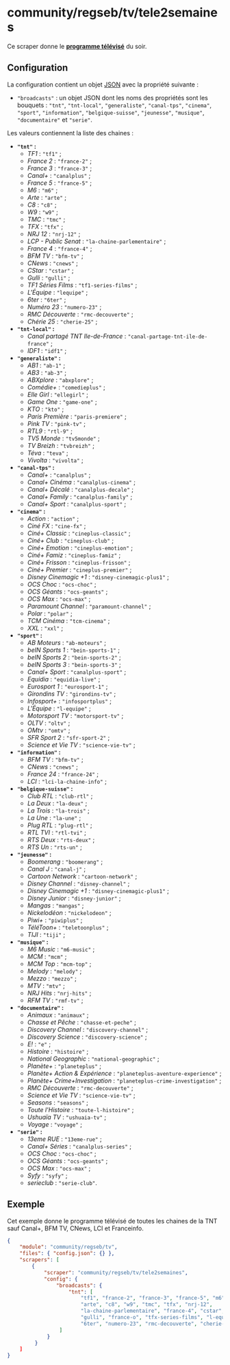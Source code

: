 # community/regseb/tv/tele2semaines

Ce scraper donne le **[programme télévisé](http://www.programme.tv/)** du
soir.

## Configuration

La configuration contient un objet
[JSON](https://www.json.org/json-fr.html "JavaScript Object Notation") avec la
propriété suivante :

- `"broadcasts"` : un objet JSON dont les noms des propriétés sont les
  bouquets : `"tnt"`, `"tnt-local"`, `"generaliste"`, `"canal-tps"`, `"cinema"`,
  `"sport"`, `"information"`, `"belgique-suisse"`, `"jeunesse"`, `"musique"`,
  `"documentaire"` et `"serie"`.

Les valeurs contiennent la liste des chaines :

- **`"tnt"` :**
  - *TF1* : `"tf1"` ;
  - *France 2* : `"france-2"` ;
  - *France 3* : `"france-3"` ;
  - *Canal+* : `"canalplus"` ;
  - *France 5* : `"france-5"` ;
  - *M6* : `"m6"` ;
  - *Arte* : `"arte"` ;
  - *C8* : `"c8"` ;
  - *W9* : `"w9"` ;
  - *TMC* : `"tmc"` ;
  - *TFX* : `"tfx"` ;
  - *NRJ 12* : `"nrj-12"` ;
  - *LCP - Public Senat* : `"la-chaine-parlementaire"` ;
  - *France 4* : `"france-4"` ;
  - *BFM TV* : `"bfm-tv"` ;
  - *CNews* : `"cnews"` ;
  - *CStar* : `"cstar"` ;
  - *Gulli* : `"gulli"` ;
  - *TF1 Séries Films* : `"tf1-series-films"` ;
  - *L'Équipe* : `"lequipe"` ;
  - *6ter* : `"6ter"` ;
  - *Numéro 23* : `"numero-23"` ;
  - *RMC Découverte* : `"rmc-decouverte"` ;
  - *Chérie 25* : `"cherie-25"` ;
- **`"tnt-local"` :**
  - *Canal partagé TNT Ile-de-France* : `"canal-partage-tnt-ile-de-france"` ;
  - *IDF1* : `"idf1"` ;
- **`"generaliste"` :**
  - *AB1* : `"ab-1"` ;
  - *AB3* : `"ab-3"` ;
  - *ABXplore* : `"abxplore"` ;
  - *Comédie+* : `"comedieplus"` ;
  - *Elle Girl* : `"ellegirl"` ;
  - *Game One* : `"game-one"` ;
  - *KTO* : `"kto"` ;
  - *Paris Première* : `"paris-premiere"` ;
  - *Pink TV* : `"pink-tv"` ;
  - *RTL9* : `"rtl-9"` ;
  - *TV5 Monde* : `"tv5monde"` ;
  - *TV Breizh* : `"tvbreizh"` ;
  - *Téva* : `"teva"` ;
  - *Vivolta* : `"vivolta"` ;
- **`"canal-tps"` :**
  - *Canal+* : `"canalplus"` ;
  - *Canal+ Cinéma* : `"canalplus-cinema"` ;
  - *Canal+ Décalé* : `"canalplus-decale"` ;
  - *Canal+ Family* : `"canalplus-family"` ;
  - *Canal+ Sport* : `"canalplus-sport"` ;
- **`"cinema"` :**
  - *Action* : `"action"` ;
  - *Ciné FX* : `"cine-fx"` ;
  - *Ciné+ Classic* : `"cineplus-classic"` ;
  - *Ciné+ Club* : `"cineplus-club"` ;
  - *Ciné+ Emotion* : `"cineplus-emotion"` ;
  - *Ciné+ Famiz* : `"cineplus-famiz"` ;
  - *Ciné+ Frisson* : `"cineplus-frisson"` ;
  - *Ciné+ Premier* : `"cineplus-premier"` ;
  - *Disney Cinemagic +1* : `"disney-cinemagic-plus1"` ;
  - *OCS Choc* : `"ocs-choc"` ;
  - *OCS Géants* : `"ocs-geants"` ;
  - *OCS Max* : `"ocs-max"` ;
  - *Paramount Channel* : `"paramount-channel"` ;
  - *Polar* : `"polar"` ;
  - *TCM Cinéma* : `"tcm-cinema"` ;
  - *XXL* : `"xxl"` ;
- **`"sport"` :**
  - *AB Moteurs* : `"ab-moteurs"` ;
  - *beIN Sports 1* : `"bein-sports-1"` ;
  - *beIN Sports 2* : `"bein-sports-2"` ;
  - *beIN Sports 3* : `"bein-sports-3"` ;
  - *Canal+ Sport* : `"canalplus-sport"` ;
  - *Equidia* : `"equidia-live"` ;
  - *Eurosport 1* : `"eurosport-1"` ;
  - *Girondins TV* : `"girondins-tv"` ;
  - *Infosport+* : `"infosportplus"` ;
  - *L'Équipe* : `"l-equipe"` ;
  - *Motorsport TV* : `"motorsport-tv"` ;
  - *OLTV* : `"oltv"` ;
  - *OMtv* : `"omtv"` ;
  - *SFR Sport 2* : `"sfr-sport-2"` ;
  - *Science et Vie TV* : `"science-vie-tv"` ;
- **`"information"` :**
  - *BFM TV* : `"bfm-tv"` ;
  - *CNews* : `"cnews"` ;
  - *France 24* : `"france-24"` ;
  - *LCI* : `"lci-la-chaine-info"` ;
- **`"belgique-suisse"` :**
  - *Club RTL* : `"club-rtl"` ;
  - *La Deux* : `"la-deux"` ;
  - *La Trois* : `"la-trois"` ;
  - *La Une* : `"la-une"` ;
  - *Plug RTL* : `"plug-rtl"` ;
  - *RTL TVI* : `"rtl-tvi"` ;
  - *RTS Deux* : `"rts-deux"` ;
  - *RTS Un* : `"rts-un"` ;
- **`"jeunesse"` :**
  - *Boomerang* : `"boomerang"` ;
  - *Canal J* : `"canal-j"` ;
  - *Cartoon Network* : `"cartoon-network"` ;
  - *Disney Channel* : `"disney-channel"` ;
  - *Disney Cinemagic +1* : `"disney-cinemagic-plus1"` ;
  - *Disney Junior* : `"disney-junior"` ;
  - *Mangas* : `"mangas"` ;
  - *Nickelodéon* : `"nickelodeon"` ;
  - *Piwi+* : `"piwiplus"` ;
  - *TéléToon+* : `"teletoonplus"` ;
  - *TIJI* : `"tiji"` ;
- **`"musique"` :**
  - *M6 Music* : `"m6-music"` ;
  - *MCM* : `"mcm"` ;
  - *MCM Top* : `"mcm-top"` ;
  - *Melody* : `"melody"` ;
  - *Mezzo* : `"mezzo"` ;
  - *MTV* : `"mtv"` ;
  - *NRJ Hits* : `"nrj-hits"` ;
  - *RFM TV* : `"rmf-tv"` ;
- **`"documentaire"` :**
  - *Animaux* : `"animaux"` ;
  - *Chasse et Pêche* : `"chasse-et-peche"` ;
  - *Discovery Channel* : `"discovery-channel"` ;
  - *Discovery Science* : `"discovery-science"` ;
  - *E!* : `"e"` ;
  - *Histoire* : `"histoire"` ;
  - *National Geographic* : `"national-geographic"` ;
  - *Planète+* : `"planeteplus"` ;
  - *Planète+ Action & Expérience* : `"planeteplus-aventure-experience"` ;
  - *Planète+ Crime+Investigation* : `"planeteplus-crime-investigation"` ;
  - *RMC Découverte* : `"rmc-decouverte"` ;
  - *Science et Vie TV* : `"science-vie-tv"` ;
  - *Seasons* : `"seasons"` ;
  - *Toute l'Histoire* : `"toute-l-histoire"` ;
  - *Ushuaïa TV* : `"ushuaia-tv"` ;
  - *Voyage* : `"voyage"` ;
- **`"serie"` :**
  - *13eme RUE* : `"13eme-rue"` ;
  - *Canal+ Séries* : `"canalplus-series"` ;
  - *OCS Choc* : `"ocs-choc"` ;
  - *OCS Géants* : `"ocs-geants"` ;
  - *OCS Max* : `"ocs-max"` ;
  - *Syfy* : `"syfy"` ;
  - *serieclub* : `"serie-club"`.

## Exemple

Cet exemple donne le programme télévisé de toutes les chaines de la TNT sauf
Canal+, BFM TV, CNews, LCI et Franceinfo.

```JSON
{
    "module": "community/regseb/tv",
    "files": { "config.json": {} },
    "scrapers": [
        {
            "scraper": "community/regseb/tv/tele2semaines",
            "config": {
                "broadcasts": {
                    "tnt": [
                        "tf1", "france-2", "france-3", "france-5", "m6",
                        "arte", "c8", "w9", "tmc", "tfx", "nrj-12",
                        "la-chaine-parlementaire", "france-4", "cstar",
                        "gulli", "france-o", "tfx-series-films", "l-equipe",
                        "6ter", "numero-23", "rmc-decouverte", "cherie-25"
                 ]
             }
         }
    ]
}
```
